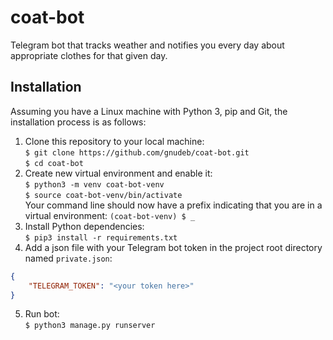 # coat-bot

Telegram bot that tracks weather and
notifies you every day about appropriate
clothes for that given day.

## Installation

Assuming you have a Linux machine with
Python 3, pip and Git, the installation
process is as follows:

1. Clone this repository to your local machine:  
`$ git clone https://github.com/gnudeb/coat-bot.git`  
`$ cd coat-bot`
2. Create new virtual environment and enable it:  
`$ python3 -m venv coat-bot-venv`  
`$ source coat-bot-venv/bin/activate`  
Your command line should now have a prefix
indicating that you are in a virtual environment:
`(coat-bot-venv) $ _`
3. Install Python dependencies:  
`$ pip3 install -r requirements.txt`
4. Add a json file with your Telegram bot token
in the project root directory named `private.json`:  
```json
{
    "TELEGRAM_TOKEN": "<your token here>"
}
```
5. Run bot:  
`$ python3 manage.py runserver`

